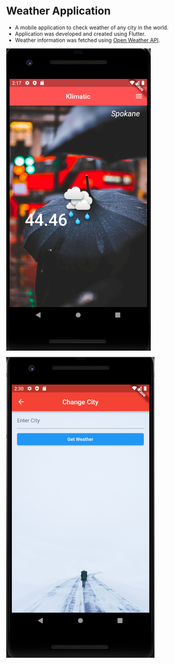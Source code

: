 # Weather Application

- A mobile application to check weather of any city in the world.
- Application was developed and created using Flutter.
- Weather information was fetched using [Open Weather API](https://openweathermap.org/).





![screenshots](screenshots/ss1.png) 


![screenshots](screenshots/ss2.png) 
